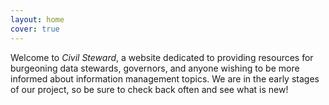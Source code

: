 ```yaml
---
layout: home
cover: true
---
```


<p>Welcome to <em>Civil Steward</em>, a website dedicated to providing resources for burgeoning data stewards, governors, and anyone 
  wishing to be more informed about information management topics. We are in the early stages of our project, so be sure to check back 
  often and see what is new!</p>
